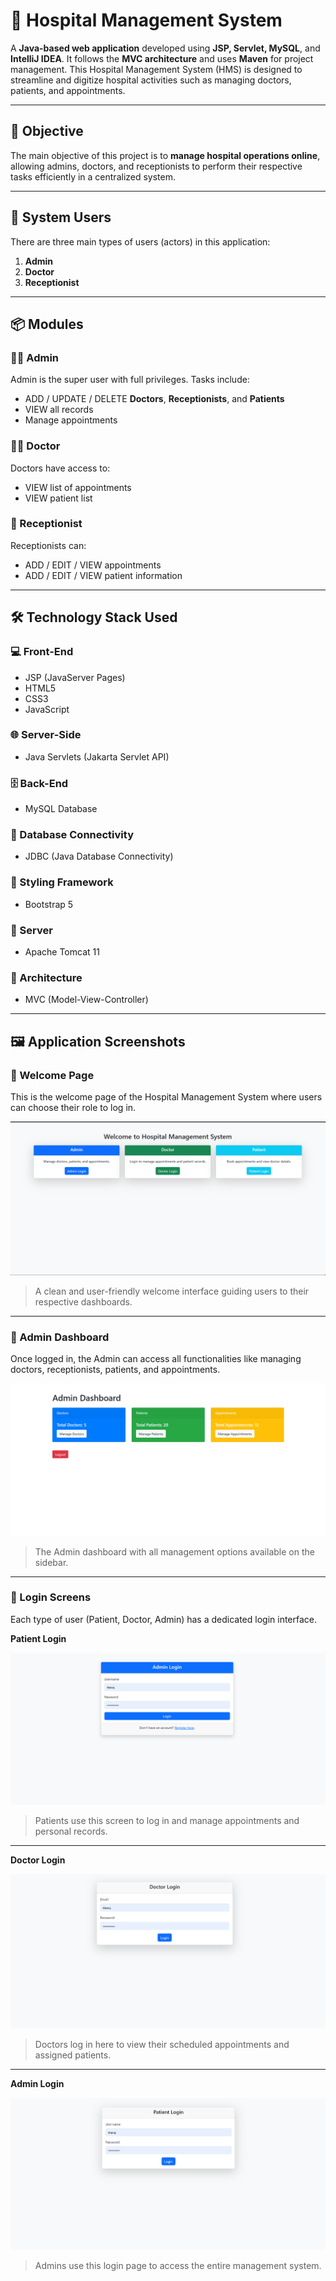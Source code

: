 # 🏥 Hospital Management System

A **Java-based web application** developed using **JSP, Servlet, MySQL**, and **IntelliJ IDEA**. It follows the **MVC architecture** and uses **Maven** for project management. This Hospital Management System (HMS) is designed to streamline and digitize hospital activities such as managing doctors, patients, and appointments.

---

## 🎯 Objective

The main objective of this project is to **manage hospital operations online**, allowing admins, doctors, and receptionists to perform their respective tasks efficiently in a centralized system.

---

## 👥 System Users

There are three main types of users (actors) in this application:

1. **Admin**
2. **Doctor**
3. **Receptionist**

---

## 📦 Modules

### 👨‍💼 Admin

Admin is the super user with full privileges. Tasks include:

- ADD / UPDATE / DELETE **Doctors**, **Receptionists**, and **Patients**
- VIEW all records
- Manage appointments

### 👨‍⚕️ Doctor

Doctors have access to:

- VIEW list of appointments
- VIEW patient list

### 💁 Receptionist

Receptionists can:

- ADD / EDIT / VIEW appointments
- ADD / EDIT / VIEW patient information

---

## 🛠️ Technology Stack Used

### 💻 Front-End

- JSP (JavaServer Pages)
- HTML5
- CSS3
- JavaScript

### 🌐 Server-Side

- Java Servlets (Jakarta Servlet API)

### 🗄️ Back-End

- MySQL Database

### 🔌 Database Connectivity

- JDBC (Java Database Connectivity)

### 🎨 Styling Framework

- Bootstrap 5

### 🚀 Server

- Apache Tomcat 11

### 🧱 Architecture

- MVC (Model-View-Controller)

---

## 🖼️ Application Screenshots

### 🔷 Welcome Page

This is the welcome page of the Hospital Management System where users can choose their role to log in.

![WelcomePage](./Photos/One.png)

> A clean and user-friendly welcome interface guiding users to their respective dashboards.

---

### 🧭 Admin Dashboard

Once logged in, the Admin can access all functionalities like managing doctors, receptionists, patients, and appointments.

![Dashboard](./Photos/Two.png)

> The Admin dashboard with all management options available on the sidebar.

---

### 🔐 Login Screens

Each type of user (Patient, Doctor, Admin) has a dedicated login interface.

**Patient Login**

![Patient](./Photos/3.png)

> Patients use this screen to log in and manage appointments and personal records.

---

**Doctor Login**

![Doctor](./Photos/4.png)

> Doctors log in here to view their scheduled appointments and assigned patients.

---

**Admin Login**

![Admin](./Photos/5.png)

> Admins use this login page to access the entire management system.
